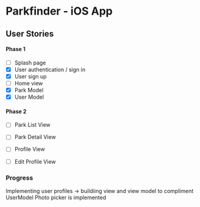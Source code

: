 # Parkfinder - iOS App


## User Stories
#### Phase 1
- [ ] Splash page
- [x] User authentication / sign in
- [x] User sign up
- [ ] Home view
- [x] Park Model
- [x] User Model

#### Phase 2
- [ ] Park List View
- [ ] Park Detail View
- [ ] Profile View
- [ ] Edit Profile View


### Progress
Implementing user profiles -> buildiing view and view model to compliment UserModel
Photo picker is implemented
